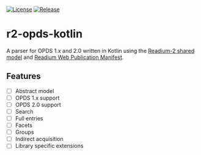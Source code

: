 [![License](https://img.shields.io/badge/License-BSD%203--Clause-blue.svg)](/LICENSE)
[![Release](https://jitpack.io/v/edrlab/r2-opds-kotlin.svg)](https://jitpack.io/#edrlab/r2-opds-kotlin)
# r2-opds-kotlin

A parser for OPDS 1.x and 2.0 written in Kotlin using the [Readium-2 shared model](https://github.com/readium/r2-shared-kotlin) 
and [Readium Web Publication Manifest](https://github.com/readium/webpub-manifest).

## Features

- [ ] Abstract model
- [ ] OPDS 1.x support
- [ ] OPDS 2.0 support
- [ ] Search
- [ ] Full entries
- [ ] Facets
- [ ] Groups
- [ ] Indirect acquisition
- [ ] Library specific extensions
